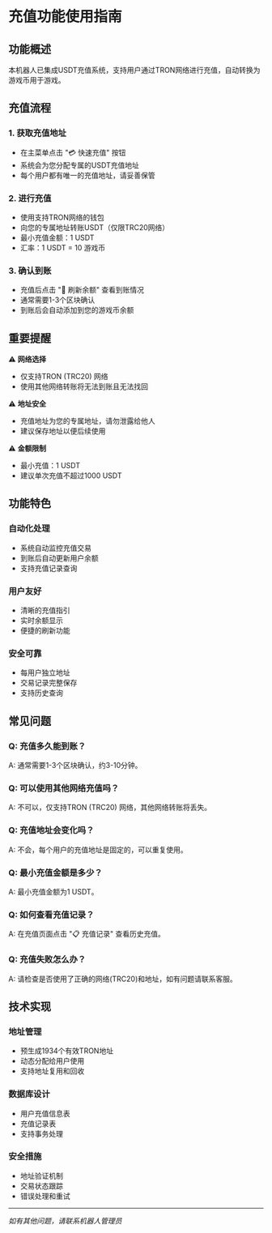 # 充值功能使用指南

## 功能概述

本机器人已集成USDT充值系统，支持用户通过TRON网络进行充值，自动转换为游戏币用于游戏。

## 充值流程

### 1. 获取充值地址
- 在主菜单点击 "💳 快速充值" 按钮
- 系统会为您分配专属的USDT充值地址
- 每个用户都有唯一的充值地址，请妥善保管

### 2. 进行充值
- 使用支持TRON网络的钱包
- 向您的专属地址转账USDT（仅限TRC20网络）
- 最小充值金额：1 USDT
- 汇率：1 USDT = 10 游戏币

### 3. 确认到账
- 充值后点击 "🔄 刷新余额" 查看到账情况
- 通常需要1-3个区块确认
- 到账后会自动添加到您的游戏币余额

## 重要提醒

⚠️ **网络选择**
- 仅支持TRON (TRC20) 网络
- 使用其他网络转账将无法到账且无法找回

⚠️ **地址安全**
- 充值地址为您的专属地址，请勿泄露给他人
- 建议保存地址以便后续使用

⚠️ **金额限制**
- 最小充值：1 USDT
- 建议单次充值不超过1000 USDT

## 功能特色

### 自动化处理
- 系统自动监控充值交易
- 到账后自动更新用户余额
- 支持充值记录查询

### 用户友好
- 清晰的充值指引
- 实时余额显示
- 便捷的刷新功能

### 安全可靠
- 每用户独立地址
- 交易记录完整保存
- 支持历史查询

## 常见问题

### Q: 充值多久能到账？
A: 通常需要1-3个区块确认，约3-10分钟。

### Q: 可以使用其他网络充值吗？
A: 不可以，仅支持TRON (TRC20) 网络，其他网络转账将丢失。

### Q: 充值地址会变化吗？
A: 不会，每个用户的充值地址是固定的，可以重复使用。

### Q: 最小充值金额是多少？
A: 最小充值金额为1 USDT。

### Q: 如何查看充值记录？
A: 在充值页面点击 "📋 充值记录" 查看历史充值。

### Q: 充值失败怎么办？
A: 请检查是否使用了正确的网络(TRC20)和地址，如有问题请联系客服。

## 技术实现

### 地址管理
- 预生成1934个有效TRON地址
- 动态分配给用户使用
- 支持地址复用和回收

### 数据库设计
- 用户充值信息表
- 充值记录表
- 支持事务处理

### 安全措施
- 地址验证机制
- 交易状态跟踪
- 错误处理和重试

---

*如有其他问题，请联系机器人管理员*